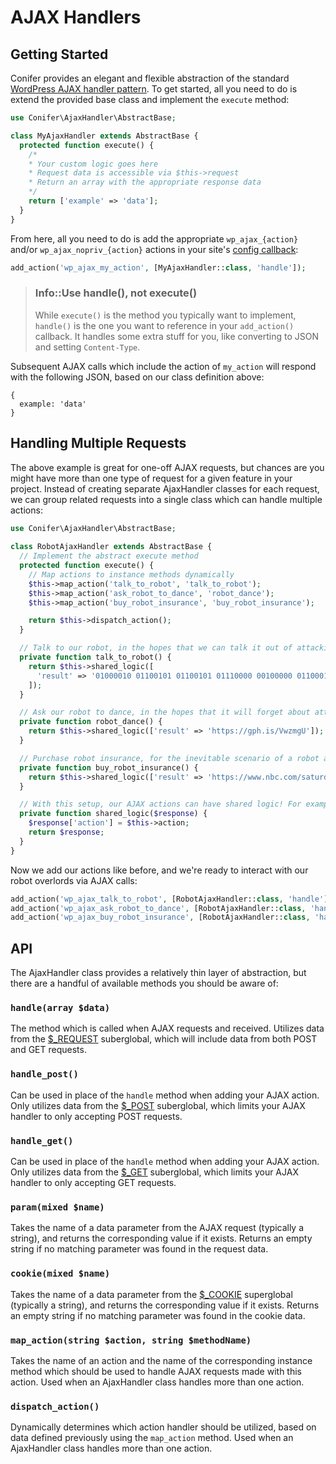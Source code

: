 # AJAX Handlers

## Getting Started
Conifer provides an elegant and flexible abstraction of the standard [WordPress AJAX handler pattern](https://developer.wordpress.org/plugins/javascript/enqueuing/#ajax-action). To get started, all you need to do is extend the provided base class and implement the `execute` method:

```PHP
use Conifer\AjaxHandler\AbstractBase;

class MyAjaxHandler extends AbstractBase {
  protected function execute() {
    /* 
    * Your custom logic goes here
    * Request data is accessible via $this->request
    * Return an array with the appropriate response data
    */
    return ['example' => 'data'];
  }
}
```

From here, all you need to do is add the appropriate `wp_ajax_{action}` and/or `wp_ajax_nopriv_{action}` actions in your site's [config callback](/site.md#simple-configuration):

```PHP
add_action('wp_ajax_my_action', [MyAjaxHandler::class, 'handle']);
```

> ### Info::Use handle(), not execute()
>
> While `execute()` is the method you typically want to implement, `handle()` is the one you want to reference in your `add_action()` callback. It handles some extra stuff for you, like converting to JSON and setting `Content-Type`.

Subsequent AJAX calls which include the action of `my_action` will respond with the following JSON, based on our class definition above:

```JS
{
  example: 'data'
}
```

## Handling Multiple Requests

The above example is great for one-off AJAX requests, but chances are you might have more than one type of request for a given feature in your project. Instead of creating separate AjaxHandler classes for each request, we can group related requests into a single class which can handle multiple actions:

```PHP
use Conifer\AjaxHandler\AbstractBase;
  
class RobotAjaxHandler extends AbstractBase {
  // Implement the abstract execute method
  protected function execute() {
    // Map actions to instance methods dynamically
    $this->map_action('talk_to_robot', 'talk_to_robot');
    $this->map_action('ask_robot_to_dance', 'robot_dance');
    $this->map_action('buy_robot_insurance', 'buy_robot_insurance');

    return $this->dispatch_action();
  }

  // Talk to our robot, in the hopes that we can talk it out of attacking us
  private function talk_to_robot() {
    return $this->shared_logic([
      'result' => '01000010 01100101 01100101 01110000 00100000 01100010 01101111 01101111 01110000'
    ]);
  }

  // Ask our robot to dance, in the hopes that it will forget about attacking us
  private function robot_dance() {
    return $this->shared_logic(['result' => 'https://gph.is/VwzmgU']);
  }

  // Purchase robot insurance, for the inevitable scenario of a robot attack
  private function buy_robot_insurance() {
    return $this->shared_logic(['result' => 'https://www.nbc.com/saturday-night-live/video/old-glory-insurance/n10766']);
  }

  // With this setup, our AJAX actions can have shared logic! For example, this will add the action to our response.
  private function shared_logic($response) {
    $response['action'] = $this->action;
    return $response;
  }
}
```

Now we add our actions like before, and we're ready to interact with our robot overlords via AJAX calls:

```PHP
add_action('wp_ajax_talk_to_robot', [RobotAjaxHandler::class, 'handle']);
add_action('wp_ajax_ask_robot_to_dance', [RobotAjaxHandler::class, 'handle']);
add_action('wp_ajax_buy_robot_insurance', [RobotAjaxHandler::class, 'handle']);
```

## API
The AjaxHandler class provides a relatively thin layer of abstraction, but there are a handful of available methods you should be aware of:


### `handle(array $data)`

The method which is called when AJAX requests and received. Utilizes data from the [$_REQUEST](http://php.net/manual/en/reserved.variables.request.php) suberglobal, which will include data from both POST and GET requests.


### `handle_post()`

Can be used in place of the `handle` method when adding your AJAX action. Only utilizes data from the [$_POST](http://php.net/manual/en/reserved.variables.post.php) suberglobal, which limits your AJAX handler to only accepting POST requests.


### `handle_get()`

Can be used in place of the `handle` method when adding your AJAX action. Only utilizes data from the [$_GET](http://php.net/manual/en/reserved.variables.get.php) suberglobal, which limits your AJAX handler to only accepting GET requests.


### `param(mixed $name)`

Takes the name of a data parameter from the AJAX request (typically a string), and returns the corresponding value if it exists. Returns an empty string if no matching parameter was found in the request data.


### `cookie(mixed $name)`

Takes the name of a data parameter from the [$_COOKIE](http://php.net/manual/en/reserved.variables.cookies.php) superglobal (typically a string), and returns the corresponding value if it exists. Returns an empty string if no matching parameter was found in the cookie data.


### `map_action(string $action, string $methodName)`

Takes the name of an action and the name of the corresponding instance method which should be used to handle AJAX requests made with this action. Used when an AjaxHandler class handles more than one action.


### `dispatch_action()`

Dynamically determines which action handler should be utilized, based on data defined previously using the `map_action` method. Used when an AjaxHandler class handles more than one action.